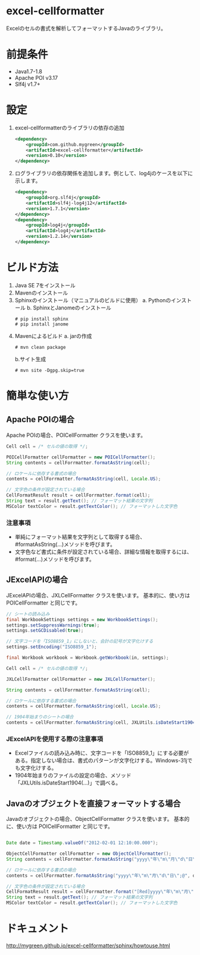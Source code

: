 # excel-cellformatter
Excelのセルの書式を解析してフォーマットするJavaのライブラリ。

# 前提条件
+ Java1.7-1.8
+ Apache POI v3.17
+ Slf4j v1.7+


# 設定

1. excel-cellformatterのライブラリの依存の追加
    ```xml
    <dependency>
        <groupId>com.github.mygreen</groupId>
        <artifactId>excel-cellformatter</artifactId>
        <version>0.10</version>
    </dependency>
    ```

2. ログライブラリの依存関係を追加します。例として、log4jのケースを以下に示します。
    ```xml
    <dependency>
        <groupId>org.slf4j</groupId>
        <artifactId>slf4j-log4j12</artifactId>
        <version>1.7.1</version>
    </dependency>
    <dependency>
        <groupId>log4j</groupId>
        <artifactId>log4j</artifactId>
        <version>1.2.14</version>
    </dependency>
    ```

# ビルド方法

1. Java SE 7をインストール
2. Mavenのインストール
3. Sphinxのインストール（マニュアルのビルドに使用）
    a. Pythonのインストール
    b. SphinxとJanomeのインストール
    ```console
    # pip install sphinx
    # pip install janome
    ```
4. Mavenによるビルド
    a. jarの作成
    ```console
    # mvn clean package
    ```
    b.サイト生成
    ```console
    # mvn site -Dgpg.skip=true
    ```

# 簡単な使い方
## Apache POIの場合

Apache POIの場合、POICellFormatter クラスを使います。

```java
Cell cell = /* セルの値の取得 */;

POICellFormatter cellFormatter = new POICellFormatter();
String contents = cellForrmatter.formatAsString(cell);

// ロケールに依存する書式の場合
contents = cellForrmatter.formatAsString(cell, Locale.US);

// 文字色の条件が設定されている場合
CellFormatResult result = cellForrmatter.format(cell);
String text = result.getText(); // フォーマット結果の文字列
MSColor textColor = result.getTextColor(); // フォーマットした文字色

```

### 注意事項
- 単純にフォーマット結果を文字列として取得する場合、#formatAsString(...)メソッドを呼びます。
- 文字色など書式に条件が設定されている場合、詳細な情報を取得するには、#format(...)メソッドを呼びます。

## JExcelAPIの場合

JExcelAPIの場合、JXLCellFormatter クラスを使います。
基本的に、使い方は POICellFormatter と同じです。

```java
// シートの読み込み
final WorkbookSettings settings = new WorkbookSettings();
settings.setSuppressWarnings(true);
settings.setGCDisabled(true);

// 文字コードを「ISO8859_1」にしないと、会計の記号が文字化けする
settings.setEncoding("ISO8859_1");

final Workbook workbook = Workbook.getWorkbook(in, settings);

Cell cell = /* セルの値の取得 */;

JXLCellFormatter cellFormatter = new JXLCellFormatter();

String contents = cellForrmatter.formatAsString(cell);

// ロケールに依存する書式の場合
contents = cellForrmatter.formatAsString(cell, Locale.US);

// 1904年始まりのシートの場合
contents = cellForrmatter.formatAsString(cell, JXLUtils.isDateStart1904(sheet));

```

### JExcelAPIを使用する際の注意事項
- Excelファイルの読み込み時に、文字コードを「ISO8859_1」にする必要がある。指定しない場合は、書式のパターンが文字化けする。Windows-31jでも文字化けする。
- 1904年始まりのファイルの設定の場合、メソッド「JXLUtils.isDateStart1904(...)」で調べる。


## Javaのオブジェクトを直接フォーマットする場合

Javaのオブジェクトの場合、ObjectCellFormatter クラスを使います。
基本的に、使い方は POICellFormatter と同じです。

```java

Date date = Timestamp.valueOf("2012-02-01 12:10:00.000");

ObjectCellFormatter cellFormatter = new ObjectCellFormatter();
String contents = cellForrmatter.formatAsString("yyyy\"年\"m\"月\"d\"日\";@", date);

// ロケールに依存する書式の場合
contents = cellForrmatter.formatAsString("yyyy\"年\"m\"月\"d\"日\";@", date, Locale.US);

// 文字色の条件が設定されている場合
CellFormatResult result = cellForrmatter.format("[Red]yyyy\"年\"m\"月\"d\"日\";@", date);
String text = result.getText(); // フォーマット結果の文字列
MSColor textColor = result.getTextColor(); // フォーマットした文字色

```


# ドキュメント
http://mygreen.github.io/excel-cellformatter/sphinx/howtouse.html
